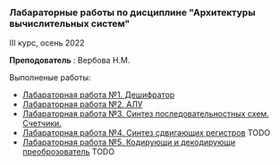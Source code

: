 ### Лабараторные работы по дисциплине "Архитектуры вычислительных систем"

III курс, осень 2022

__Преподователь__ : Вербова Н.М.

Выполненые работы:

- [Лабараторная работа №1. Дешифратор](https://github.com/krutetskiy/Architectures-of-computing-systems/blob/master/Дешифратор/~%24утецкий.%20Дешифратор.docx)
- [Лабараторная работа №2. АЛУ](https://github.com/krutetskiy/Architectures-of-computing-systems/blob/master/АЛУ/source.pdf)
- [Лабараторная работа №3. Синтез последовательностных схем. Счетчики.](https://github.com/krutetskiy/Architectures-of-computing-systems/blob/master/Счетчики/source.pdf)
- [Лабараторная работа №4. Синтез сдвигающих регистров]() TODO
- [Лабараторная работа №5. Кодирующи и декодирующи преоброзователь]() TODO

